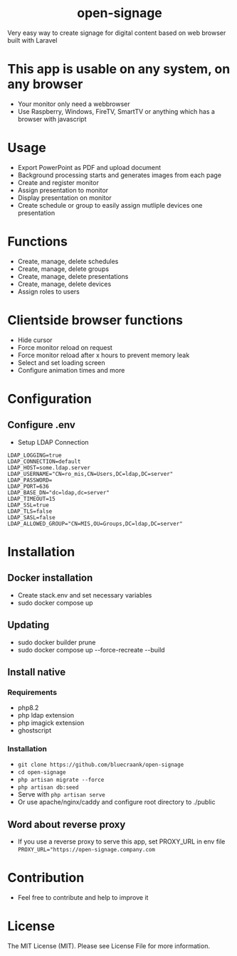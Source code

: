 <h1 align="center" id="title">open-signage</h1>

<p id="description">Very easy way to create signage for digital content based on web browser built with Laravel</p>

# This app is usable on any system, on any browser
- Your monitor only need a webbrowser
- Use Raspberry, Windows, FireTV, SmartTV or anything which has a browser with javascript

# Usage
- Export PowerPoint as PDF and upload document
- Background processing starts and generates images from each page
- Create and register monitor
- Assign presentation to monitor
- Display presentation on monitor
- Create schedule or group to easily assign mutliple devices one presentation

# Functions
- Create, manage, delete schedules
- Create, manage, delete groups
- Create, manage, delete presentations
- Create, manage, delete devices
- Assign roles to users

# Clientside browser functions
- Hide cursor
- Force monitor reload on request
- Force monitor reload after x hours to prevent memory leak
- Select and set loading screen
- Configure animation times and more


# Configuration
## Configure .env
- Setup LDAP Connection
```
LDAP_LOGGING=true
LDAP_CONNECTION=default
LDAP_HOST=some.ldap.server
LDAP_USERNAME="CN=ro_mis,CN=Users,DC=ldap,DC=server"
LDAP_PASSWORD=
LDAP_PORT=636
LDAP_BASE_DN="dc=ldap,dc=server"
LDAP_TIMEOUT=15
LDAP_SSL=true
LDAP_TLS=false
LDAP_SASL=false
LDAP_ALLOWED_GROUP="CN=MIS,OU=Groups,DC=ldap,DC=server"
```

# Installation
## Docker installation
- Create stack.env and set necessary variables
- sudo docker compose up
## Updating
- sudo docker builder prune
- sudo docker compose up --force-recreate --build

## Install native
### Requirements
- php8.2
- php ldap extension
- php imagick extension
- ghostscript
### Installation
- ```git clone https://github.com/bluecraank/open-signage```
- ```cd open-signage```
- ```php artisan migrate --force```
- ```php artisan db:seed```
- Serve with ```php artisan serve```
- Or use apache/nginx/caddy and configure root directory to ./public

## Word about reverse proxy
- If you use a reverse proxy to serve this app, set PROXY_URL in env file
```PROXY_URL="https://open-signage.company.com```

# Contribution
- Feel free to contribute and help to improve it

# License
The MIT License (MIT). Please see License File for more information.

